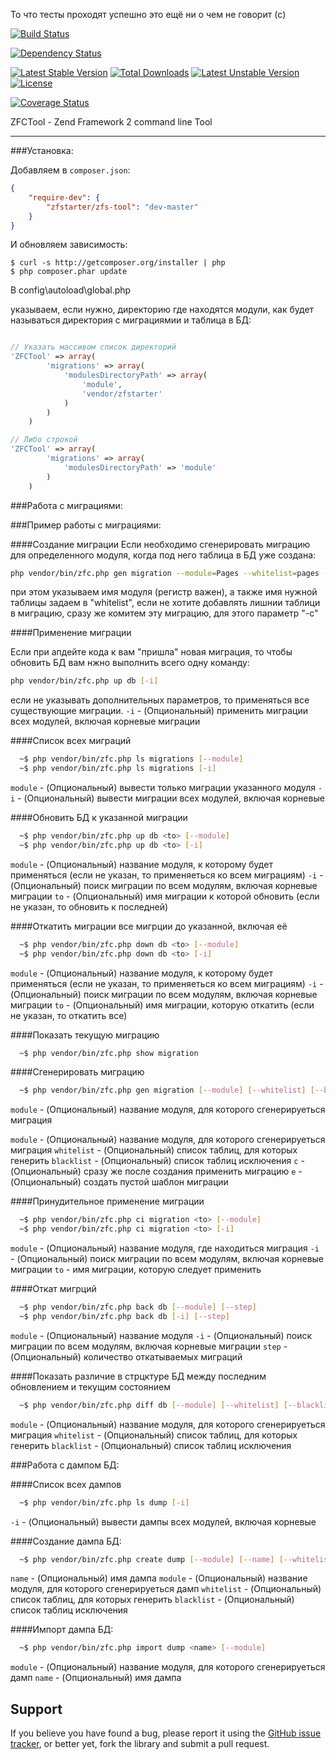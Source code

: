 То что тесты проходят успешно это ещё ни о чем не говорит (c)

[![Build Status](https://travis-ci.org/ZFStarter/ZFSTool.svg?branch=master)](https://travis-ci.org/ZFStarter/ZFSTool)

[![Dependency Status](https://www.versioneye.com/user/projects/5320a03fec1375be8b00034d/badge.png)](https://www.versioneye.com/user/projects/5320a03fec1375be8b00034d)

[![Latest Stable Version](https://poser.pugx.org/zfstarter/zfs-tool/v/stable.png)](https://packagist.org/packages/zfstarter/zfs-tool)
[![Total Downloads](https://poser.pugx.org/zfstarter/zfs-tool/downloads.png)](https://packagist.org/packages/nzfstarter/zfs-tool)
[![Latest Unstable Version](https://poser.pugx.org/zfstarter/zfs-tool/v/unstable.png)](https://packagist.org/packages/zfstarter/zfs-tool)
[![License](https://poser.pugx.org/zfstarter/zfs-tool/license.png)](https://packagist.org/packages/zfstarter/zfs-tool)

[![Coverage Status](https://coveralls.io/repos/zfstarter/zfs-tool/badge.png?branch=master)](https://coveralls.io/r/zfstarter/zfs-tool?branch=master)

ZFCTool - Zend Framework 2 command line Tool

------------------------------------------------------------------------------------------------------------

###Установка:

Добавляем в `composer.json`:

```json
{
    "require-dev": {
        "zfstarter/zfs-tool": "dev-master"
    }
}
```

И обновляем зависимость:

    $ curl -s http://getcomposer.org/installer | php
    $ php composer.phar update


В config\autoload\global.php

указываем, если нужно, директорию где находятся модули, как будет называться директория с миграциямии и таблица в БД:

```php

// Указать массивом список директорий
'ZFCTool' => array(
        'migrations' => array(
            'modulesDirectoryPath' => array(
                'module',
                'vendor/zfstarter'
            )
        )
    )

// Либо строкой
'ZFCTool' => array(
        'migrations' => array(
            'modulesDirectoryPath' => 'module'
        )
    )

```

###Работа с миграциями:


###Пример работы с миграциями:

####Создание миграции
Если необходимо сгенерировать миграцию для определенного модуля, когда под него таблица в БД уже создана:
```bash
php vendor/bin/zfc.php gen migration --module=Pages --whitelist=pages -c
```
при этом указываем имя модуля (регистр важен),
а также имя нужной таблицы задаем в "whitelist", если не хотите добавлять лишнии таблици в миграцию,
сразу же комитем эту миграцию, для этого параметр "-c"

####Применение миграции

Если при апдейте кода к вам "пришла" новая миграция, то чтобы обновить БД вам нжно выполнить всего одну команду:

```bash
php vendor/bin/zfc.php up db [-i]
```
если не указывать дополнительных параметров, то применяться все существующие миграции.
`-i`  - (Опциональный) применить миграции всех модулей, включая корневые миграции

####Список всех миграций

```bash
  ~$ php vendor/bin/zfc.php ls migrations [--module]
  ~$ php vendor/bin/zfc.php ls migrations [-i]
```
`module`  - (Опциональный) вывести только миграции указанного модуля
`-i`  - (Опциональный) вывести миграции всех модулей, включая корневые

####Обновить БД к указанной миграции

```bash
  ~$ php vendor/bin/zfc.php up db <to> [--module]
  ~$ php vendor/bin/zfc.php up db <to> [-i]
```
`module`  - (Опциональный) название модуля, к которому будет применяться (если не указан, то применяеться ко всем миграциям)
`-i`  - (Опциональный) поиск миграции по всем модулям, включая корневые миграции
`to`  - (Опциональный) имя миграции к которой обновить (если не указан, то обновить к последней)

####Откатить миграции все мигрции до указанной, включая её

```bash
  ~$ php vendor/bin/zfc.php down db <to> [--module]
  ~$ php vendor/bin/zfc.php down db <to> [-i]
```
`module`  - (Опциональный) название модуля, к которому будет применяться (если не указан, то применяеться ко всем миграциям)
`-i`  - (Опциональный) поиск миграции по всем модулям, включая корневые миграции
`to`  - (Опциональный) имя миграции, которую откатить (если не указан, то откатить все)
  
  
  
####Показать текущую миграцию
```bash
  ~$ php vendor/bin/zfc.php show migration
```

####Сгенерировать миграцию

```bash
  ~$ php vendor/bin/zfc.php gen migration [--module] [--whitelist] [--blacklist] [-c] [-e]
```
`module`  - (Опциональный) название модуля, для которого сгенерируеться миграция

`module`  - (Опциональный) название модуля, для которого сгенерируеться миграция
`whitelist`  - (Опциональный) список таблиц, для которых генерить
`blacklist`  - (Опциональный) список таблиц исключения
`c`  - (Опциональный) сразу же после создания применить миграцию
`e`  - (Опциональный) создать пустой шаблон миграции


####Принудительное применение миграции

```bash
  ~$ php vendor/bin/zfc.php ci migration <to> [--module]
  ~$ php vendor/bin/zfc.php ci migration <to> [-i]
```
`module`  - (Опциональный) название модуля, где находиться миграция
`-i`  - (Опциональный) поиск миграции по всем модулям, включая корневые миграции
`to`  - имя миграции, которую следует применить


####Откат мигрций
```bash
  ~$ php vendor/bin/zfc.php back db [--module] [--step]
  ~$ php vendor/bin/zfc.php back db [-i] [--step]
```

`module`  - (Опциональный) название модуля
`-i`  - (Опциональный) поиск миграции по всем модулям, включая корневые миграции
`step`  - (Опциональный) количество откатываемых миграций


####Показать различие в стрцктуре БД между последним обновлением и текущим состоянием
```bash
  ~$ php vendor/bin/zfc.php diff db [--module] [--whitelist] [--blacklist]
```

`module`  - (Опциональный) название модуля, для которого сгенерируеться миграция
`whitelist`  - (Опциональный) список таблиц, для которых генерить
`blacklist`  - (Опциональный) список таблиц исключения


###Работа с дампом БД:

####Список всех дампов

```bash
  ~$ php vendor/bin/zfc.php ls dump [-i]
```
`-i`  - (Опциональный) вывести дампы всех модулей, включая корневые

####Создание дампа БД:

```bash
  ~$ php vendor/bin/zfc.php create dump [--module] [--name] [--whitelist] [--blacklist]
```

`name`  - (Опциональный) имя дампа
`module`  - (Опциональный) название модуля, для которого сгенерируеться дамп
`whitelist`  - (Опциональный) список таблиц, для которых генерить
`blacklist`  - (Опциональный) список таблиц исключения

####Импорт дампа БД:
```bash
  ~$ php vendor/bin/zfc.php import dump <name> [--module]
```

`module`  - (Опциональный) название модуля, для которого сгенерируеться дамп
`name`  - (Опциональный) имя дампа


## Support

If you believe you have found a bug, please report it using the [GitHub issue tracker](https://github.com/naxel/ZFCTool/issues),
or better yet, fork the library and submit a pull request.
